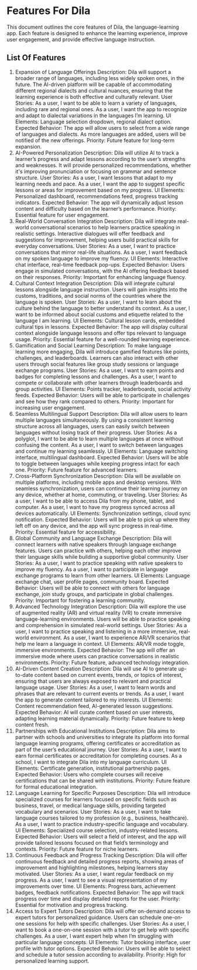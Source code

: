 # Features For Dila
This document outlines the core features of Dila, the language-learning app. Each feature is designed to enhance the learning experience, improve user engagement, and provide effective language instruction.

## List Of Features

1. Expansion of Language Offerings
Description: Dila will support a broader range of languages, including less widely spoken ones, in the future. The AI-driven platform will be capable of accommodating different regional dialects and cultural nuances, ensuring that the learning experience is both effective and culturally relevant.
User Stories:
As a user, I want to be able to learn a variety of languages, including rare and regional ones.
As a user, I want the app to recognize and adapt to dialectal variations in the languages I’m learning.
UI Elements: Language selection dropdown, regional dialect option.
Expected Behavior: The app will allow users to select from a wide range of languages and dialects. As more languages are added, users will be notified of the new offerings.
Priority: Future feature for long-term expansion.
2. AI-Powered Personalization
Description: Dila will utilize AI to track a learner’s progress and adapt lessons according to the user’s strengths and weaknesses. It will provide personalized recommendations, whether it's improving pronunciation or focusing on grammar and sentence structure.
User Stories:
As a user, I want lessons that adapt to my learning needs and pace.
As a user, I want the app to suggest specific lessons or areas for improvement based on my progress.
UI Elements: Personalized dashboard, recommendations feed, progress tracking indicators.
Expected Behavior: The app will dynamically adjust lesson content and difficulty based on the learner’s performance.
Priority: Essential feature for user engagement.
3. Real-World Conversation Integration
Description: Dila will integrate real-world conversational scenarios to help learners practice speaking in realistic settings. Interactive dialogues will offer feedback and suggestions for improvement, helping users build practical skills for everyday conversations.
User Stories:
As a user, I want to practice conversations that mirror real-life situations.
As a user, I want feedback on my spoken language to improve my fluency.
UI Elements: Interactive chat interface, real-time feedback pop-ups.
Expected Behavior: Users engage in simulated conversations, with the AI offering feedback based on their responses.
Priority: Important for enhancing language fluency.
4. Cultural Context Integration
Description: Dila will integrate cultural lessons alongside language instruction. Users will gain insights into the customs, traditions, and social norms of the countries where the language is spoken.
User Stories:
As a user, I want to learn about the culture behind the language to better understand its context.
As a user, I want to be informed about social customs and etiquette related to the language I am learning.
UI Elements: Cultural lesson cards, embedded cultural tips in lessons.
Expected Behavior: The app will display cultural context alongside language lessons and offer tips relevant to language usage.
Priority: Essential feature for a well-rounded learning experience.
5. Gamification and Social Learning
Description: To make language learning more engaging, Dila will introduce gamified features like points, challenges, and leaderboards. Learners can also interact with other users through social features like group study sessions or language exchange programs.
User Stories:
As a user, I want to earn points and badges for completing lessons and challenges.
As a user, I want to compete or collaborate with other learners through leaderboards and group activities.
UI Elements: Points tracker, leaderboards, social activity feeds.
Expected Behavior: Users will be able to participate in challenges and see how they rank compared to others.
Priority: Important for increasing user engagement.
6. Seamless Multilingual Support
Description: Dila will allow users to learn multiple languages simultaneously. By using a consistent learning structure across all languages, users can easily switch between languages without losing track of their progress.
User Stories:
As a polyglot, I want to be able to learn multiple languages at once without confusing the content.
As a user, I want to switch between languages and continue my learning seamlessly.
UI Elements: Language switching interface, multilingual dashboard.
Expected Behavior: Users will be able to toggle between languages while keeping progress intact for each one.
Priority: Future feature for advanced learners.
7. Cross-Platform Synchronization
Description: Dila will be available on multiple platforms, including mobile apps and desktop versions. With seamless synchronization, users can continue their learning journey on any device, whether at home, commuting, or traveling.
User Stories:
As a user, I want to be able to access Dila from my phone, tablet, and computer.
As a user, I want to have my progress synced across all devices automatically.
UI Elements: Synchronization settings, cloud sync notification.
Expected Behavior: Users will be able to pick up where they left off on any device, and the app will sync progress in real-time.
Priority: Essential feature for accessibility.
8. Global Community and Language Exchange
Description: Dila will connect learners with native speakers through language exchange features. Users can practice with others, helping each other improve their language skills while building a supportive global community.
User Stories:
As a user, I want to practice speaking with native speakers to improve my fluency.
As a user, I want to participate in language exchange programs to learn from other learners.
UI Elements: Language exchange chat, user profile pages, community board.
Expected Behavior: Users will be able to connect with others for language exchange, join study groups, and participate in global challenges.
Priority: Important for fostering a learning community.
9. Advanced Technology Integration
Description: Dila will explore the use of augmented reality (AR) and virtual reality (VR) to create immersive language-learning environments. Users will be able to practice speaking and comprehension in simulated real-world settings.
User Stories:
As a user, I want to practice speaking and listening in a more immersive, real-world environment.
As a user, I want to experience AR/VR scenarios that help me learn a language in context.
UI Elements: AR/VR mode toggle, immersive environments.
Expected Behavior: The app will offer an immersive mode where users can practice conversations in realistic environments.
Priority: Future feature, advanced technology integration.
10. AI-Driven Content Creation
Description: Dila will use AI to generate up-to-date content based on current events, trends, or topics of interest, ensuring that users are always exposed to relevant and practical language usage.
User Stories:
As a user, I want to learn words and phrases that are relevant to current events or trends.
As a user, I want the app to generate content tailored to my interests.
UI Elements: Content recommendation feed, AI-generated lesson suggestions.
Expected Behavior: AI will curate content based on user interests, adapting learning material dynamically.
Priority: Future feature to keep content fresh.
11. Partnerships with Educational Institutions
Description: Dila aims to partner with schools and universities to integrate its platform into formal language learning programs, offering certificates or accreditation as part of the user’s educational journey.
User Stories:
As a user, I want to earn formal certificates or accreditation for completing courses.
As a school, I want to integrate Dila into my language curriculum.
UI Elements: Certificate generation, institutional partnership pages.
Expected Behavior: Users who complete courses will receive certifications that can be shared with institutions.
Priority: Future feature for formal educational integration.
12. Language Learning for Specific Purposes
Description: Dila will introduce specialized courses for learners focused on specific fields such as business, travel, or medical language skills, providing targeted vocabulary and scenarios.
User Stories:
As a user, I want to take language courses tailored to my profession (e.g., business, healthcare).
As a user, I want to practice industry-specific language and vocabulary.
UI Elements: Specialized course selection, industry-related lessons.
Expected Behavior: Users will select a field of interest, and the app will provide tailored lessons focused on that field’s terminology and contexts.
Priority: Future feature for niche learners.
13. Continuous Feedback and Progress Tracking
Description: Dila will offer continuous feedback and detailed progress reports, showing areas of improvement and highlighting milestones, helping learners stay motivated.
User Stories:
As a user, I want regular feedback on my progress.
As a user, I want to see a visual representation of my improvements over time.
UI Elements: Progress bars, achievement badges, feedback notifications.
Expected Behavior: The app will track progress over time and display detailed reports for the user.
Priority: Essential for motivation and progress tracking.
14. Access to Expert Tutors
Description: Dila will offer on-demand access to expert tutors for personalized guidance. Users can schedule one-on-one sessions for help with specific challenges.
User Stories:
As a user, I want to book a one-on-one session with a tutor to get help with specific challenges.
As a user, I want expert help when I’m struggling with particular language concepts.
UI Elements: Tutor booking interface, user profile with tutor options.
Expected Behavior: Users will be able to select and schedule a tutor session according to availability.
Priority: High for personalized learning support.
